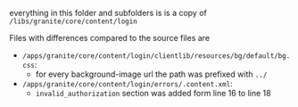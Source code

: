 everything in this folder and subfolders is is a copy of `/libs/granite/core/content/login`

Files with differences compared to the source files are

* `/apps/granite/core/content/login/clientlib/resources/bg/default/bg.css`:
  * for every background-image url the path was prefixed with `../`
* `/apps/granite/core/content/login/errors/.content.xml`:
  * `invalid_authorization` section was added form line 16 to line 18
